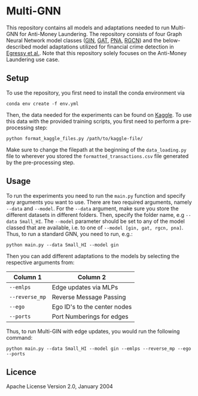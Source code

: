 # Multi-GNN
This repository contains all models and adaptations needed to run Multi-GNN for Anti-Money Laundering. The repository consists of four Graph Neural Network model classes ([GIN](https://arxiv.org/abs/1810.00826), [GAT](https://arxiv.org/abs/1710.10903), [PNA](https://arxiv.org/abs/2004.05718), [RGCN](https://arxiv.org/abs/1703.06103)) and the below-described model adaptations utilized for financial crime detection in [Egressy et al.](https://arxiv.org/abs/2306.11586). Note that this repository solely focuses on the Anti-Money Laundering use case.

## Setup
To use the repository, you first need to install the conda environment via 
```
conda env create -f env.yml
```
Then, the data needed for the experiments can be found on [Kaggle](https://www.kaggle.com/datasets/ealtman2019/ibm-transactions-for-anti-money-laundering-aml/data). To use this data with the provided training scripts, you first need to perform a pre-processing step:
```
python format_kaggle_files.py /path/to/kaggle-file/
```
Make sure to change the filepath at the beginning of the `data_loading.py` file to wherever you stored the `formatted_transactions.csv` file generated by the pre-processing step.

## Usage
To run the experiments you need to run the `main.py` function and specify any arguments you want to use. There are two required arguments, namely `--data` and `--model`. For the `--data` argument, make sure you store the different datasets in different folders. Then, specify the folder name, e.g `--data Small_HI`. The `--model` parameter should be set to any of the model classed that are available, i.e. to one of `--model [gin, gat, rgcn, pna]`. Thus, to run a standard GNN, you need to run, e.g.:
```
python main.py --data Small_HI --model gin
```
Then you can add different adaptations to the models by selecting the respective arguments from:

<div align="center">

| Column 1       | Column 2                     |
| -------------- | ---------------------------- |
| `--emlps`      | Edge updates via MLPs        |
| `--reverse_mp` | Reverse Message Passing      |
| `--ego`        | Ego ID's to the center nodes |
| `--ports`      | Port Numberings for edges    |

</div>
Thus, to run Multi-GIN with edge updates, you would run the following command:

```
python main.py --data Small_HI --model gin --emlps --reverse_mp --ego --ports
```

## Licence
Apache License
Version 2.0, January 2004
